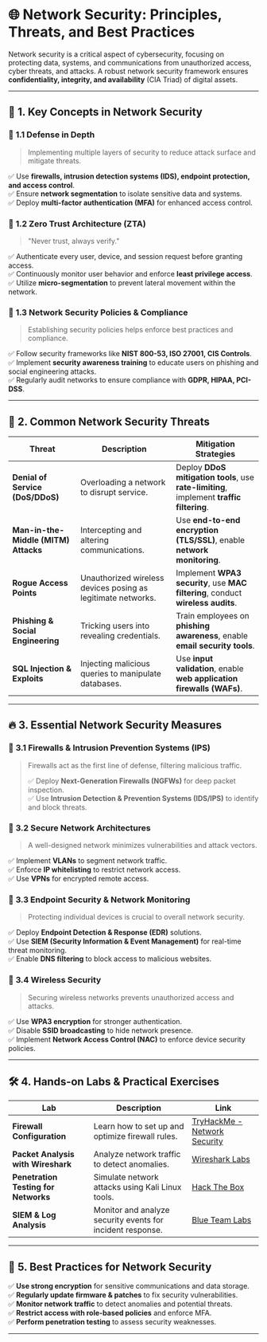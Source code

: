 # 🌐 **Network Security: Principles, Threats, and Best Practices**

Network security is a critical aspect of cybersecurity, focusing on protecting data, systems, and communications from unauthorized access, cyber threats, and attacks. A robust network security framework ensures **confidentiality, integrity, and availability** (CIA Triad) of digital assets.

---

## 📌 **1. Key Concepts in Network Security**

### 🔹 **1.1 Defense in Depth**
> Implementing multiple layers of security to reduce attack surface and mitigate threats.

✅ Use **firewalls, intrusion detection systems (IDS), endpoint protection, and access control**.  
✅ Ensure **network segmentation** to isolate sensitive data and systems.  
✅ Deploy **multi-factor authentication (MFA)** for enhanced access control.

### 🔹 **1.2 Zero Trust Architecture (ZTA)**
> "Never trust, always verify."

✅ Authenticate every user, device, and session request before granting access.  
✅ Continuously monitor user behavior and enforce **least privilege access**.  
✅ Utilize **micro-segmentation** to prevent lateral movement within the network.

### 🔹 **1.3 Network Security Policies & Compliance**
> Establishing security policies helps enforce best practices and compliance.

✅ Follow security frameworks like **NIST 800-53, ISO 27001, CIS Controls**.  
✅ Implement **security awareness training** to educate users on phishing and social engineering attacks.  
✅ Regularly audit networks to ensure compliance with **GDPR, HIPAA, PCI-DSS**.

---

## 🚨 **2. Common Network Security Threats**

| Threat | Description | Mitigation Strategies |
|--------|------------|----------------------|
| **Denial of Service (DoS/DDoS)** | Overloading a network to disrupt service. | Deploy **DDoS mitigation tools**, use **rate-limiting**, implement **traffic filtering**. |
| **Man-in-the-Middle (MITM) Attacks** | Intercepting and altering communications. | Use **end-to-end encryption (TLS/SSL)**, enable **network monitoring**. |
| **Rogue Access Points** | Unauthorized wireless devices posing as legitimate networks. | Implement **WPA3 security**, use **MAC filtering**, conduct **wireless audits**. |
| **Phishing & Social Engineering** | Tricking users into revealing credentials. | Train employees on **phishing awareness**, enable **email security tools**. |
| **SQL Injection & Exploits** | Injecting malicious queries to manipulate databases. | Use **input validation**, enable **web application firewalls (WAFs)**. |

---

## 🔥 **3. Essential Network Security Measures**

### 🔹 **3.1 Firewalls & Intrusion Prevention Systems (IPS)**
> Firewalls act as the first line of defense, filtering malicious traffic.
>
> ✅ Deploy **Next-Generation Firewalls (NGFWs)** for deep packet inspection.  
✅ Use **Intrusion Detection & Prevention Systems (IDS/IPS)** to identify and block threats.

### 🔹 **3.2 Secure Network Architectures**
> A well-designed network minimizes vulnerabilities and attack vectors.

✅ Implement **VLANs** to segment network traffic.  
✅ Enforce **IP whitelisting** to restrict network access.  
✅ Use **VPNs** for encrypted remote access.

### 🔹 **3.3 Endpoint Security & Network Monitoring**
> Protecting individual devices is crucial to overall network security.

✅ Deploy **Endpoint Detection & Response (EDR)** solutions.  
✅ Use **SIEM (Security Information & Event Management)** for real-time threat monitoring.  
✅ Enable **DNS filtering** to block access to malicious websites.

### 🔹 **3.4 Wireless Security**
> Securing wireless networks prevents unauthorized access and attacks.

✅ Use **WPA3 encryption** for stronger authentication.  
✅ Disable **SSID broadcasting** to hide network presence.  
✅ Implement **Network Access Control (NAC)** to enforce device security policies.

---

## 🛠️ **4. Hands-on Labs & Practical Exercises**

| Lab | Description | Link |
|-----|------------|------|
| **Firewall Configuration** | Learn how to set up and optimize firewall rules. | [TryHackMe - Network Security](https://tryhackme.com/) |
| **Packet Analysis with Wireshark** | Analyze network traffic to detect anomalies. | [Wireshark Labs](https://www.wireshark.org/) |
| **Penetration Testing for Networks** | Simulate network attacks using Kali Linux tools. | [Hack The Box](https://www.hackthebox.com/) |
| **SIEM & Log Analysis** | Monitor and analyze security events for incident response. | [Blue Team Labs](https://blueteamlabs.online/) |

---

## 🎯 **5. Best Practices for Network Security**

✅ **Use strong encryption** for sensitive communications and data storage.  
✅ **Regularly update firmware & patches** to fix security vulnerabilities.  
✅ **Monitor network traffic** to detect anomalies and potential threats.  
✅ **Restrict access with role-based policies** and enforce MFA.  
✅ **Perform penetration testing** to assess security weaknesses.  

---
